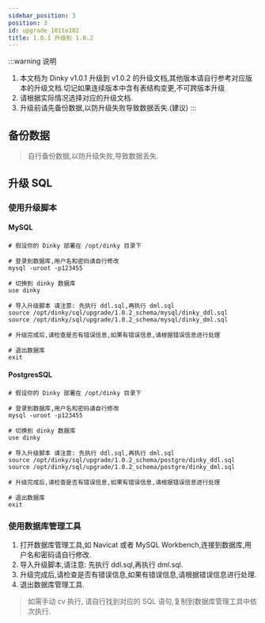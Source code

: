 ```yaml
---
sidebar_position: 3
position: 3
id: upgrade_101to102
title: 1.0.1 升级到 1.0.2
---
```


:::warning 说明

1. 本文档为 Dinky v1.0.1 升级到 v1.0.2 的升级文档,其他版本请自行参考对应版本的升级文档.切记如果连续版本中含有表结构变更,不可跨版本升级
2. 请根据实际情况选择对应的升级文档.
3. 升级前请先备份数据,以防升级失败导致数据丢失.(建议)
:::

## 备份数据

> 自行备份数据,以防升级失败,导致数据丢失.

## 升级 SQL

### 使用升级脚本

#### MySQL
```shell
# 假设你的 Dinky 部署在 /opt/dinky 目录下 

# 登录到数据库,用户名和密码请自行修改
mysql -uroot -p123455 

# 切换到 dinky 数据库
use dinky

# 导入升级脚本 请注意: 先执行 ddl.sql,再执行 dml.sql
source /opt/dinky/sql/upgrade/1.0.2_schema/mysql/dinky_ddl.sql  
source /opt/dinky/sql/upgrade/1.0.2_schema/mysql/dinky_dml.sql

# 升级完成后,请检查是否有错误信息,如果有错误信息,请根据错误信息进行处理

# 退出数据库
exit
```
#### PostgresSQL
```shell
# 假设你的 Dinky 部署在 /opt/dinky 目录下 

# 登录到数据库,用户名和密码请自行修改
mysql -uroot -p123455 

# 切换到 dinky 数据库
use dinky

# 导入升级脚本 请注意: 先执行 ddl.sql,再执行 dml.sql
source /opt/dinky/sql/upgrade/1.0.2_schema/postgre/dinky_ddl.sql  
source /opt/dinky/sql/upgrade/1.0.2_schema/postgre/dinky_dml.sql

# 升级完成后,请检查是否有错误信息,如果有错误信息,请根据错误信息进行处理

# 退出数据库
exit
```
### 使用数据库管理工具

1. 打开数据库管理工具,如 Navicat 或者 MySQL Workbench,连接到数据库,用户名和密码请自行修改.
2. 导入升级脚本,请注意: 先执行 ddl.sql,再执行 dml.sql.
3. 升级完成后,请检查是否有错误信息,如果有错误信息,请根据错误信息进行处理.
4. 退出数据库管理工具.

> 如需手动 cv 执行, 请自行找到对应的 SQL 语句,复制到数据库管理工具中依次执行.
